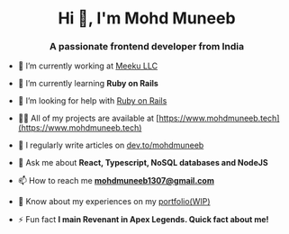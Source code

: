 <h1 align="center">Hi 👋, I'm Mohd Muneeb</h1>
<h3 align="center">A passionate frontend developer from India</h3>

- 🔭 I’m currently working at [Meeku LLC](https://meeku.world)

- 🌱 I’m currently learning **Ruby on Rails**

- 🤝 I’m looking for help with [Ruby on Rails](https://rubyonrails.org/)

- 👨‍💻 All of my projects are available at [https://www.mohdmuneeb.tech](https://www.mohdmuneeb.tech)

- 📝 I regularly write articles on [dev.to/mohdmuneeb](dev.to/mohdmuneeb)

- 💬 Ask me about **React, Typescript, NoSQL databases and NodeJS**

- 📫 How to reach me **mohdmuneeb1307@gmail.com**

- 📄 Know about my experiences on my [portfolio(WIP)](https://www.mohdmuneeb.tech)

- ⚡ Fun fact **I main Revenant in Apex Legends. Quick fact about me!**
